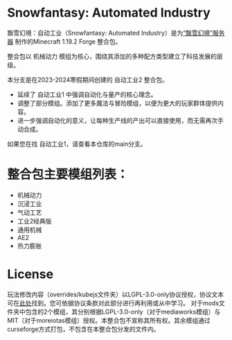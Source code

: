 # Snowfantasy: Automated Industry
飘雪幻境：自动工业（Snowfantasy: Automated Industry）是为[“飘雪幻境”服务器](https://play.mcmod.cn/sv20185965.html) 制作的Minecraft 1.19.2 Forge 整合包。

整合包以 机械动力 模组为核心，围绕其添加的多种配方类型建立了科技发展的层级。

本分支是在2023-2024寒假期间创建的 自动工业2 整合包。
 - 延续了 自动工业1 中强调自动化与量产的核心理念。
 - 调整了部分模组。添加了更多魔法与冒险模组，以便为更大的玩家群体提供内容。
 - 进一步强调自动化的意义，让每种生产线的产出可以直接使用，而无需再次手动合成。

如果您在找 自动工业1，请查看本仓库的main分支。

# 整合包主要模组列表：
 - 机械动力
 - 沉浸工业
 - 气动工艺
 - 工业2经典版
 - 通用机械
 - AE2
 - 热力膨胀
 
# License
玩法修改内容（overrides/kubejs文件夹）以LGPL-3.0-only协议授权，协议文本可在[此处](https://www.gnu.org/licenses/lgpl-3.0-standalone.html)找到。您可依据协议条款对此部分进行再利用或从中学习。
对于mods文件夹中包含的2个模组，其分别根据LGPL-3.0-only（对于mediaworks模组）与MIT（对于moreiotas模组）授权。本整合包不宣称其所有权。其余模组通过curseforge方式打包，不包含在本整合包分发的文件内。
